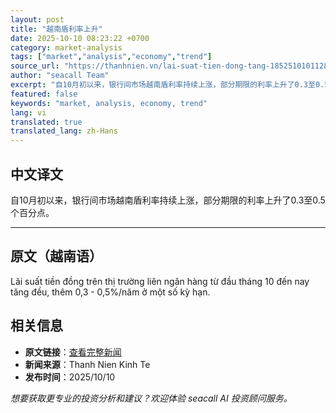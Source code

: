 ```yaml
---
layout: post
title: "越南盾利率上升"
date: 2025-10-10 08:23:22 +0700
category: market-analysis
tags: ["market","analysis","economy","trend"]
source_url: "https://thanhnien.vn/lai-suat-tien-dong-tang-185251010112823977.htm"
author: "seacall Team"
excerpt: "自10月初以来，银行间市场越南盾利率持续上涨，部分期限的利率上升了0.3至0.5个百分点。..."
featured: false
keywords: "market, analysis, economy, trend"
lang: vi
translated: true
translated_lang: zh-Hans
---
```


## 中文译文

自10月初以来，银行间市场越南盾利率持续上涨，部分期限的利率上升了0.3至0.5个百分点。

---

## 原文（越南语）

L&atilde;i suất tiền đồng tr&ecirc;n thị trường li&ecirc;n ng&acirc;n h&agrave;ng từ đầu th&aacute;ng 10 đến nay tăng đều, th&ecirc;m 0,3 - 0,5%/năm ở một số kỳ hạn.

## 相关信息

- **原文链接**：[查看完整新闻](https://thanhnien.vn/lai-suat-tien-dong-tang-185251010112823977.htm)
- **新闻来源**：Thanh Nien Kinh Te
- **发布时间**：2025/10/10

*想要获取更专业的投资分析和建议？欢迎体验 seacall AI 投资顾问服务。*